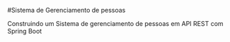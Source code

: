 #Sistema de Gerenciamento de pessoas

Construindo um Sistema de gerenciamento de pessoas em API REST com Spring Boot